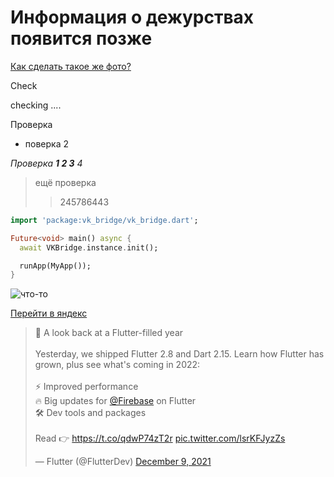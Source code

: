 # Информация о дежурствах появится позже 


<a href="https://yandex.ru/">Как сделать такое же фото?</a></p> 

Check 
<p> checking ....<p/>

Проверка 

- поверка 2

_Проверка __1 2 3__ 4_

> ещё проверка 
>> 245786443


```dart
import 'package:vk_bridge/vk_bridge.dart';

Future<void> main() async {
  await VKBridge.instance.init();

  runApp(MyApp());
}
```

![что-то](https://www.theselek.com/wp-content/uploads/2020/05/flutter-mustafa-halil-selek.jpg)

[Перейти в яндекс](https://yandex.ru/)

<blockquote class="twitter-tweet"><p lang="en" dir="ltr">💙 A look back at a Flutter-filled year<br><br>Yesterday, we shipped Flutter 2.8 and Dart 2.15. Learn how Flutter has grown, plus see what&#39;s coming in 2022:<br><br>⚡️ Improved performance<br>🔥 Big updates for <a href="https://twitter.com/Firebase?ref_src=twsrc%5Etfw">@Firebase</a> on Flutter<br>🛠 Dev tools and packages<br><br>Read 👉 <a href="https://t.co/qdwP74zT2r">https://t.co/qdwP74zT2r</a> <a href="https://t.co/lsrKFJyzZs">pic.twitter.com/lsrKFJyzZs</a></p>&mdash; Flutter (@FlutterDev) <a href="https://twitter.com/FlutterDev/status/1468973720660111366?ref_src=twsrc%5Etfw">December 9, 2021</a></blockquote> 
